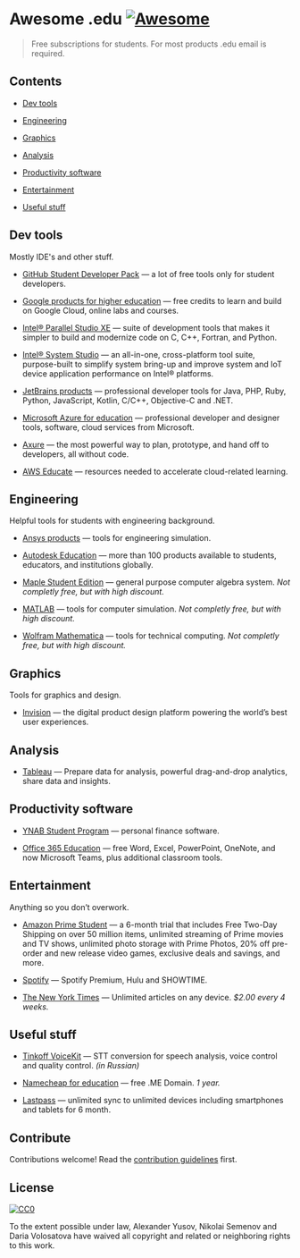 # Awesome .edu [![Awesome](https://awesome.re/badge.svg)](https://awesome.re)

> Free subscriptions for students. For most products .edu email is required.


## Contents

- [Dev tools](#dev-tools)

- [Engineering](#engineering)

- [Graphics](#graphics)

- [Analysis](#analysis)

- [Productivity software](#productivity-software)

- [Entertainment](#entertainment)

- [Useful stuff](#useful-stuff)


## Dev tools

Mostly IDE's and other stuff.

- [GitHub Student Developer Pack](https://education.github.com/pack) — a lot of free tools only for student developers.

- [Google products for higher education](https://edu.google.com/programs) — free credits to learn and build on Google Cloud, online labs and courses.

- [Intel® Parallel Studio XE](https://software.intel.com/en-us/intel-parallel-studio-xe) — suite of development tools that makes it simpler to build and modernize code on C, C++, Fortran, and Python.

- [Intel® System Studio](https://software.intel.com/en-us/system-studio) — an all-in-one, cross-platform tool suite, purpose-built to simplify system bring-up and improve system and IoT device application performance on Intel® platforms.

- [JetBrains products](https://www.jetbrains.com/student/) — professional developer tools for Java, PHP, Ruby, Python, JavaScript, Kotlin, C/C++, Objective-C and .NET.

- [Microsoft Azure for education](https://www.cis.fiu.edu/azureedu/) — professional developer and designer tools, software, cloud services from Microsoft.

- [Axure](https://www.axure.com/edu) — the most powerful way to plan, prototype, and hand off to developers, all without code.

- [AWS Educate](https://aws.amazon.com/education/awseducate/) — resources needed to accelerate cloud-related learning.


## Engineering

Helpful tools for students with engineering background.

- [Ansys products](https://www.ansys.com/academic/free-student-products) — tools for engineering simulation.

- [Autodesk Education](https://www.autodesk.com/education/free-software/featured) — more than 100 products available to students, educators, and institutions globally.

- [Maple Student Edition](https://webstore.maplesoft.com/catalog.aspx) — general purpose computer algebra system. *Not completly free, but with high discount.*

- [MATLAB](https://www.mathworks.com/academia/student_version.html) — tools for computer simulation. *Not completly free, but with high discount.*

- [Wolfram Mathematica](https://www.wolfram.com/mathematica/pricing/students-individuals.php) — tools for technical computing. *Not completly free, but with high discount.*


## Graphics

Tools for graphics and design.

- [Invision](https://www.invisionapp.com/education-signup) — the digital product design platform powering the world’s best user experiences.


## Analysis

- [Tableau](https://www.tableau.com/academic/students) — Prepare data for analysis, powerful drag-and-drop analytics, share data and insights.


## Productivity software

- [YNAB Student Program](https://www.youneedabudget.com/college/) — personal finance software.

- [Office 365 Education](https://www.microsoft.com/en-us/education/products/office) — free Word, Excel, PowerPoint, OneNote, and now Microsoft Teams, plus additional classroom tools.


## Entertainment

Anything so you don’t overwork.

- [Amazon Prime Student](https://www.amazon.com/b/ref=as_li_ss_tl?node=668781011&linkCode=sl2&tag=34167-20&linkId=41185ac408375a1dfa25ec3e617632e7&language=en_US) — a 6-month trial that includes Free Two-Day Shipping on over 50 million items, unlimited streaming of Prime movies and TV shows, unlimited photo storage with Prime Photos, 20% off pre-order and new release video games, exclusive deals and savings, and more.

- [Spotify](https://www.spotify.com/us/student/) — Spotify Premium, Hulu and SHOWTIME.

- [The New York Times](https://www.nytimes.com/subscription/education/student) — Unlimited articles on any device. *$2.00 every 4 weeks.*


## Useful stuff

- [Tinkoff VoiceKit](https://voicekit.tinkoff.ru/) — STT conversion for speech analysis, voice control and quality control. *(in Russian)*

- [Namecheap for education](https://nc.me/) — free .ME Domain. *1 year.*

- [Lastpass](https://lastpass.com/edupromo.php) — unlimited sync to unlimited devices including smartphones and tablets for 6 month.


## Contribute

Contributions welcome! Read the [contribution guidelines](contributing.md) first.


## License

[![CC0](https://mirrors.creativecommons.org/presskit/buttons/88x31/svg/cc-zero.svg)](https://creativecommons.org/publicdomain/zero/1.0)

To the extent possible under law, Alexander Yusov, Nikolai Semenov and Daria Volosatova have waived all copyright and
related or neighboring rights to this work.
